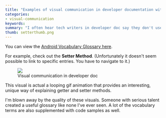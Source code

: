 ```yaml
---
title: "Examples of visual communication in developer documentation with the Android Vocabulary Glossary"
categories:
- visual-communication
keywords:
summary: "I often hear tech writers in developer doc say they don't use a lot of visuals because users just want code samples. While code samples certainly connect well with users, there's also room for clarifying difficult concepts through conceptual illustrations. The Android Vocabulary Glossary provides a perfect example of this."
thumb: setterthumb.png
---
```


You can view the [Android Vocabulary Glossary here](https://developers.google.com/android/for-all/vocab-words/).

For example, check out the **Setter Method**. (Unfortunately it doesn't seem possible to link to specific entries. You have to navigate to it.)

<figure><a href="https://developers.google.com/android/for-all/vocab-words/"><img src="{{ "/images/gettersettermethods.png" | prepend: site.baseurl }}"/></a><figcaption>Visual communication in developer doc</figcaption></figure>

This visual is actual a looping gif animation that provides an interesting, unique way of explaining getter and setter methods.

I'm blown away by the quality of these visuals. Someone with serious talent created a useful glossary like none I've ever seen. A lot of the vocabulary terms are also supplemented with code samples as well.

